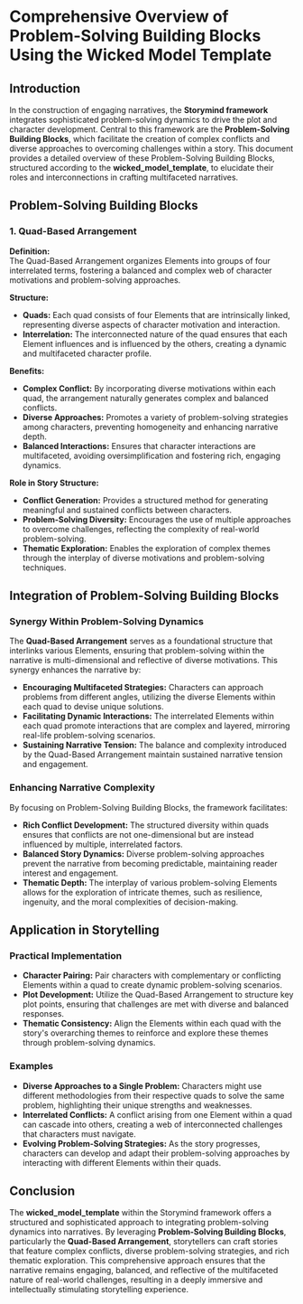 # Comprehensive Overview of Problem-Solving Building Blocks Using the Wicked Model Template

## Introduction

In the construction of engaging narratives, the **Storymind framework** integrates sophisticated problem-solving dynamics to drive the plot and character development. Central to this framework are the **Problem-Solving Building Blocks**, which facilitate the creation of complex conflicts and diverse approaches to overcoming challenges within a story. This document provides a detailed overview of these Problem-Solving Building Blocks, structured according to the **wicked_model_template**, to elucidate their roles and interconnections in crafting multifaceted narratives.

## Problem-Solving Building Blocks

### 1. Quad-Based Arrangement

**Definition:**  
The Quad-Based Arrangement organizes Elements into groups of four interrelated terms, fostering a balanced and complex web of character motivations and problem-solving approaches.

**Structure:**

- **Quads:** Each quad consists of four Elements that are intrinsically linked, representing diverse aspects of character motivation and interaction.
- **Interrelation:** The interconnected nature of the quad ensures that each Element influences and is influenced by the others, creating a dynamic and multifaceted character profile.

**Benefits:**

- **Complex Conflict:** By incorporating diverse motivations within each quad, the arrangement naturally generates complex and balanced conflicts.
- **Diverse Approaches:** Promotes a variety of problem-solving strategies among characters, preventing homogeneity and enhancing narrative depth.
- **Balanced Interactions:** Ensures that character interactions are multifaceted, avoiding oversimplification and fostering rich, engaging dynamics.

**Role in Story Structure:**

- **Conflict Generation:** Provides a structured method for generating meaningful and sustained conflicts between characters.
- **Problem-Solving Diversity:** Encourages the use of multiple approaches to overcome challenges, reflecting the complexity of real-world problem-solving.
- **Thematic Exploration:** Enables the exploration of complex themes through the interplay of diverse motivations and problem-solving techniques.

## Integration of Problem-Solving Building Blocks

### Synergy Within Problem-Solving Dynamics

The **Quad-Based Arrangement** serves as a foundational structure that interlinks various Elements, ensuring that problem-solving within the narrative is multi-dimensional and reflective of diverse motivations. This synergy enhances the narrative by:

- **Encouraging Multifaceted Strategies:** Characters can approach problems from different angles, utilizing the diverse Elements within each quad to devise unique solutions.
- **Facilitating Dynamic Interactions:** The interrelated Elements within each quad promote interactions that are complex and layered, mirroring real-life problem-solving scenarios.
- **Sustaining Narrative Tension:** The balance and complexity introduced by the Quad-Based Arrangement maintain sustained narrative tension and engagement.

### Enhancing Narrative Complexity

By focusing on Problem-Solving Building Blocks, the framework facilitates:

- **Rich Conflict Development:** The structured diversity within quads ensures that conflicts are not one-dimensional but are instead influenced by multiple, interrelated factors.
- **Balanced Story Dynamics:** Diverse problem-solving approaches prevent the narrative from becoming predictable, maintaining reader interest and engagement.
- **Thematic Depth:** The interplay of various problem-solving Elements allows for the exploration of intricate themes, such as resilience, ingenuity, and the moral complexities of decision-making.

## Application in Storytelling

### Practical Implementation

- **Character Pairing:** Pair characters with complementary or conflicting Elements within a quad to create dynamic problem-solving scenarios.
- **Plot Development:** Utilize the Quad-Based Arrangement to structure key plot points, ensuring that challenges are met with diverse and balanced responses.
- **Thematic Consistency:** Align the Elements within each quad with the story's overarching themes to reinforce and explore these themes through problem-solving dynamics.

### Examples

- **Diverse Approaches to a Single Problem:** Characters might use different methodologies from their respective quads to solve the same problem, highlighting their unique strengths and weaknesses.
- **Interrelated Conflicts:** A conflict arising from one Element within a quad can cascade into others, creating a web of interconnected challenges that characters must navigate.
- **Evolving Problem-Solving Strategies:** As the story progresses, characters can develop and adapt their problem-solving approaches by interacting with different Elements within their quads.

## Conclusion

The **wicked_model_template** within the Storymind framework offers a structured and sophisticated approach to integrating problem-solving dynamics into narratives. By leveraging **Problem-Solving Building Blocks**, particularly the **Quad-Based Arrangement**, storytellers can craft stories that feature complex conflicts, diverse problem-solving strategies, and rich thematic exploration. This comprehensive approach ensures that the narrative remains engaging, balanced, and reflective of the multifaceted nature of real-world challenges, resulting in a deeply immersive and intellectually stimulating storytelling experience.
